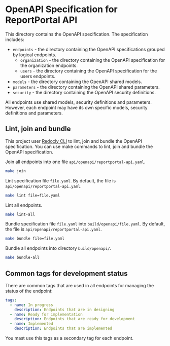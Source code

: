 # OpenAPI Specification for ReportPortal API

This directory contains the OpenAPI specification. The specification includes:

- `endpoints` - the directory containing the OpenAPI specifications grouped by logical endpoints.
  - `organization` - the directory containing the OpenAPI specification for the organization endpoints.
  - `users` - the directory containing the OpenAPI specification for the users endpoints.
- `models` - the directory containing the OpenAPI shared models.
- `parameters` - the directory containing the OpenAPI shared parameters.
- `security` - the directory containing the OpenAPI security definitions.

All endpoints use shared models, security definitions and parameters.
However, each endpoint may have its own specific models, security definitions and parameters.

## Lint, join and bundle

This project user [Redocly CLI](https://github.com/Redocly/redocly-cli) to lint,
join and bundle the OpenAPI specification.
You can use make commands to lint, join and bundle the OpenAPI specification.

Join all endpoints into one file `api/openapi/reportportal-api.yaml`.

```bash
make join
```

Lint specification file `file.yaml`.
By default, the file is `api/openapi/reportportal-api.yaml`.

```bash
make lint file=file.yaml
```

Lint all endpoints.

```bash
make lint-all
```

Bundle specification file `file.yaml` into `build/openapi/file.yaml`.
By default, the file is `api/openapi/reportportal-api.yaml`.

```bash
make bundle file=file.yaml
```

Bundle all endpoints into directory `build/openapi/`.

```bash
make bundle-all
```

## Common tags for development status

There are common tags that are used in all endpoints for managing the status of the endpoint:

```yaml
tags:
  - name: In progress
    description: Endpoints that are in designing
  - name: Ready for implementation
    description: Endpoints that are ready for development
  - name: Implemented
    description: Endpoints that are implemented
```

You mast use this tags as a secondary tag for each endpoint.